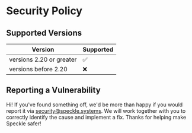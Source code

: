 # Security Policy

## Supported Versions

| Version | Supported          |
| ------- | ------------------ |
| versions 2.20 or greater   | :white_check_mark: |
| versions before 2.20   | :x:                |

## Reporting a Vulnerability

Hi! If you've found something off, we'd be more than happy if you would report it via security@speckle.systems. We will work together with you to correctly identify the cause and implement a fix. Thanks for helping make Speckle safer!
